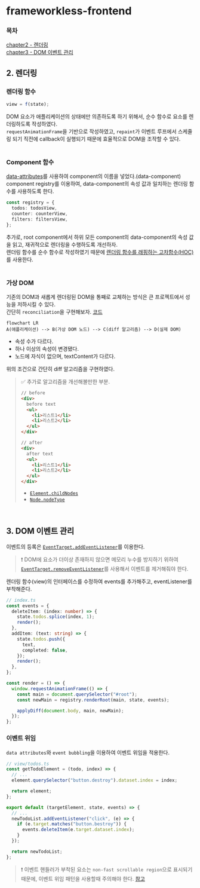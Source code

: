 # frameworkless-frontend

### 목차

[chapter2 - 렌더링](#렌더링)  
[chapter3 - DOM 이벤트 관리](#dom-이벤트-관리)
<br>

## 2. 렌더링

### 렌더링 함수

```ts
view = f(state);
```

DOM 요소가 애플리케이션의 상태에만 의존하도록 하기 위해서, 순수 함수로 요소를 렌더링하도록 작성하였다.  
`requestAnimationFrame`을 기반으로 작성하였고, `repaint`가 이벤트 루프에서 스케줄링 되기 직전에 callback이 실행되기 때문에 효율적으로 DOM을 조작할 수 있다.  
<br>

### Component 함수

[data-attributes](https://developer.mozilla.org/ko/docs/Learn/HTML/Howto/Use_data_attributes)를 사용하여 component의 이름을 넣었다.(data-component)  
component registry를 이용하여, data-component의 속성 값과 일치하는 렌더링 함수를 사용하도록 한다.

```ts
const registry = {
  todos: todosView,
  counter: counterView,
  filters: filtersView,
};
```

추가로, root component에서 하위 모든 component의 data-component의 속성 값을 읽고, 재귀적으로 렌더링을 수행하도록 개선하자.  
렌더링 함수를 순수 함수로 작성하였기 때문에 [렌더링 함수를 래핑하는 고차함수(HOC)](https://github.com/iamsungjinkim/frameworkless-frontend/blob/c3ed108fa9cf91cb8c52c95019ae03c40c707b12/src/registry/index.ts#L21)를 사용한다.  
<br>

### 가상 DOM

기존의 DOM과 새롭게 렌더링된 DOM을 통째로 교체하는 방식은 큰 프로젝트에서 성능을 저하시킬 수 있다.  
간단히 `reconciliation`을 구현해보자. [코드](https://github.com/iamsungjinkim/frameworkless-frontend/blob/master/src/utils/applyDiff.ts)

```mermaid
flowchart LR
A(애플리케이션) --> B(가상 DOM 노드) --> C(diff 알고리즘) --> D(실제 DOM)
```

- 속성 수가 다르다.
- 하나 이상의 속성이 변경됐다.
- 노드에 자식이 없으며, textContent가 다르다.

위의 조건으로 간단히 diff 알고리즘을 구현하였다.

> ✅ 추가로 알고리즘을 개선해볼만한 부분.
>
> ```html
> // before
> <div>
>   before text
>   <ul>
>     <li>리스트1</li>
>     <li>리스트2</li>
>   </ul>
> </div>
>
> // after
> <div>
>   after text
>   <ul>
>     <li>리스트1</li>
>     <li>리스트2</li>
>   </ul>
> </div>
> ```
>
> - [`Element.childNodes`](https://developer.mozilla.org/ko/docs/Web/API/Node/childNodes)
> - [`Node.nodeType`](https://developer.mozilla.org/en-US/docs/Web/API/Node/nodeType)

<br>

## 3. DOM 이벤트 관리

이벤트의 등록은 [`EventTarget.addEventListener`](https://developer.mozilla.org/ko/docs/Web/API/EventTarget/addEventListener)를 이용한다.

> ❗️ DOM에 요소가 더이상 존재하지 않으면 메모리 누수를 방지하기 위하여 [`EventTarget.removeEventListener`](https://developer.mozilla.org/ko/docs/Web/API/EventTarget/addEventListener)를 사용해서 이벤트를 제거해줘야 한다.

렌더링 함수(view)의 인터페이스를 수정하여 events를 추가해주고, eventListener를 부착해준다.

```ts
// index.ts
const events = {
  deleteItem: (index: number) => {
    state.todos.splice(index, 1);
    render();
  },
  addItem: (text: string) => {
    state.todos.push({
      text,
      completed: false,
    });
    render();
  },
};

const render = () => {
  window.requestAnimationFrame(() => {
    const main = document.querySelector("#root");
    const newMain = registry.renderRoot(main, state, events);

    applyDiff(document.body, main, newMain);
  });
};
```

### 이벤트 위임

`data attributes`와 `event bubbling`을 이용하여 이벤트 위임을 적용한다.

```ts
// view/todos.ts
const getTodoElement = (todo, index) => {
  // ...
  element.querySelector("button.destroy").dataset.index = index;

  return element;
};

export default (targetElement, state, events) => {
  // ...
  newTodoList.addEventListener("click", (e) => {
    if (e.target.matches("button.bestroy")) {
      events.deleteItem(e.target.dataset.index);
    }
  });

  return newTodoList;
};
```

> ❗️ 이벤트 핸들러가 부착된 요소는 `non-fast scrollable region`으로 표시되기 때문에, 이벤트 위임 패턴을 사용할때 주의해야 한다. [참고](https://d2.naver.com/helloworld/6204533)
